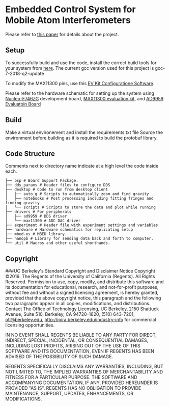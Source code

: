 # Embedded Control System for Mobile Atom Interferometers

Please refer to [this paper](https://arxiv.org/abs/1812.01028) for details about the project.

## Setup
To successfully build and use the code, install the correct build tools for your system from [here](https://developer.arm.com/open-source/gnu-toolchain/gnu-rm). The current gcc version used for this project is gcc-7-2018-q2-update

To modify the MAX11300 pins, use this [EV Kit Configuratione Software](https://www.maximintegrated.com/en/design/software-description.html/swpart=SFW0003260A).

Please refer to the hardware schematic for setting up the system using [Nucleo-F746ZG](https://www.st.com/content/st_com/en/products/evaluation-tools/product-evaluation-tools/mcu-eval-tools/stm32-mcu-eval-tools/stm32-mcu-nucleo/nucleo-f746zg.html#design-scroll) development board, [MAX11300 evaluation kit](https://www.maximintegrated.com/en/products/analog/data-converters/analog-to-digital-converters/MAX11300PMB1.html), and [AD9959 Evaluatoin Board](https://www.analog.com/en/design-center/evaluation-hardware-and-software/evaluation-boards-kits/EVAL-AD9959.html)

## Build
Make a virtual environement and install the requirements.txt file
Source the environment before building as it is required to build the protobuf library.

## Code Structure
Comments next to directory name indicate at a high level the code inside each.
```
├── bsp # Board Support Package.
├── dds_params # Header files to configure DDS
├── desktop # Code to run from desktop client 
│   ├── auto_g # Scripts to automatically zoom and find gravity
│   ├── notebooks # Post processing including fitting fringes and finding gravity
│   └── scripts # Scripts to store the data and plot while running
├── drivers # For peripherals
│   ├── ad9959 # DDS driver
│   └── max11300 # ADC DAC driver
├── experiment # Header file with experiment settings and variables
├── hardware # Hardware schematics for replicating setup
├── mbed-os # MBED library.
├── nanopb # Library for sending data back and forth to computer.
└── util # Macros and other useful shorthands.
```


## Copyright
###UC Berkeley's Standard Copyright and Disclaimer Notice
Copyright ©2019. The Regents of the University of California (Regents). All Rights Reserved. Permission to use, copy, modify, and distribute this software and its documentation for educational, research, and not-for-profit purposes, without fee and without a signed licensing agreement, is hereby granted, provided that the above copyright notice, this paragraph and the following two paragraphs appear in all copies, modifications, and distributions. Contact The Office of Technology Licensing, UC Berkeley, 2150 Shattuck Avenue, Suite 510, Berkeley, CA 94720-1620, (510) 643-7201, otl@berkeley.edu, http://ipira.berkeley.edu/industry-info for commercial licensing opportunities.

IN NO EVENT SHALL REGENTS BE LIABLE TO ANY PARTY FOR DIRECT, INDIRECT, SPECIAL, INCIDENTAL, OR CONSEQUENTIAL DAMAGES, INCLUDING LOST PROFITS, ARISING OUT OF THE USE OF THIS SOFTWARE AND ITS DOCUMENTATION, EVEN IF REGENTS HAS BEEN ADVISED OF THE POSSIBILITY OF SUCH DAMAGE.

REGENTS SPECIFICALLY DISCLAIMS ANY WARRANTIES, INCLUDING, BUT NOT LIMITED TO, THE IMPLIED WARRANTIES OF MERCHANTABILITY AND FITNESS FOR A PARTICULAR PURPOSE. THE SOFTWARE AND ACCOMPANYING DOCUMENTATION, IF ANY, PROVIDED HEREUNDER IS PROVIDED "AS IS". REGENTS HAS NO OBLIGATION TO PROVIDE MAINTENANCE, SUPPORT, UPDATES, ENHANCEMENTS, OR MODIFICATIONS.
